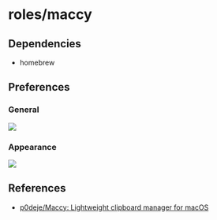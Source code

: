 # roles/maccy



## Dependencies
- homebrew



## Preferences
### General
![](https://raw.githubusercontent.com/onigomex/dotfiles/images/roles/maccy/ScreenShot-01.png)


### Appearance
![](https://raw.githubusercontent.com/onigomex/dotfiles/images/roles/maccy/ScreenShot-02.png)



## References
- [p0deje/Maccy: Lightweight clipboard manager for macOS](https://github.com/p0deje/Maccy)

